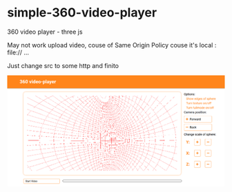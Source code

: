 # simple-360-video-player
360 video player - three js

May not work upload video, couse of Same Origin Policy couse it's local : file:// ... 

Just change src to some http and finito

![alt text](https://github.com/pirogpiotr1/simple-360-video-player/blob/master/Przechwytywanie.PNG)

